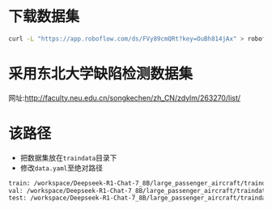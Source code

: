 # 下载数据集
```bash
curl -L "https://app.roboflow.com/ds/FVy89cmQRt?key=OuBh814jAx" > roboflow.zip; unzip roboflow.zip; rm roboflow.zip
```

# 采用东北大学缺陷检测数据集
网址:http://faculty.neu.edu.cn/songkechen/zh_CN/zdylm/263270/list/

# 该路径
- 把数据集放在`traindata`目录下
- 修改`data.yaml`至绝对路径

```txt
train: /workspace/Deepseek-R1-Chat-7_8B/large_passenger_aircraft/traindata/train/images
val: /workspace/Deepseek-R1-Chat-7_8B/large_passenger_aircraft/traindata/vaild/images
test: /workspace/Deepseek-R1-Chat-7_8B/large_passenger_aircraft/traindata/test/images
```